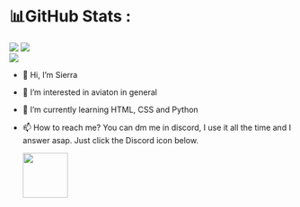 # 📊GitHub Stats :
![](https://github-readme-stats.vercel.app/api?username=LSierra1&theme=radical&hide_border=false&include_all_commits=true&count_private=true)
![](https://github-readme-streak-stats.herokuapp.com/?user=LSierra1&theme=radical&hide_border=false)<br/>
![](https://github-readme-stats.vercel.app/api/top-langs/?username=LSierra1&theme=radical&hide_border=false&include_all_commits=true&count_private=true&layout=compact)


  - 👋 Hi, I’m Sierra
- 👀 I’m interested in aviaton in general
- 🌱 I’m currently learning HTML, CSS and Python
- 📫 How to reach me? You can dm me in discord, I use it all the time and I answer asap. Just click the Discord icon below.

  <a href="https://discordapp.com/users/916018769342648330"><img src="https://img.icons8.com/nolan/64/discord-logo.png" height="80px"></a>
